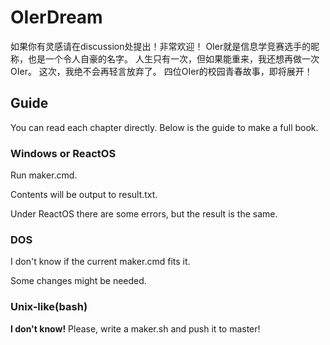 # OIerDream
如果你有灵感请在discussion处提出！非常欢迎！
OIer就是信息学竞赛选手的昵称，也是一个令人自豪的名字。
人生只有一次，但如果能重来，我还想再做一次OIer。
这次，我绝不会再轻言放弃了。
四位OIer的校园青春故事，即将展开！

## Guide

You can read each chapter directly. Below is the guide to make a full book.

### Windows or ReactOS

Run maker.cmd.

Contents will be output to result.txt.

Under ReactOS there are some errors, but the result is the same. 

### DOS

I don't know if the current maker.cmd fits it.

Some changes might be needed.

### Unix-like(bash)

**I don't know!** Please, write a maker.sh and push it to master!